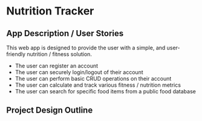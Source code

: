 # Nutrition Tracker

## App Description / User Stories
This web app is designed to provide the user with a simple, and user-friendly nutrition / fitness solution.

- The user can register an account
- The user can securely login/logout of their account
- The user can perform basic CRUD operations on their account 
- The user can calculate and track various fitness / nutrition metrics
- The user can search for specific food items from a public food database

## Project Design Outline